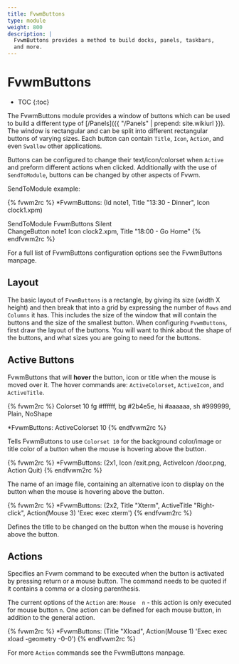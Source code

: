 ```yaml
---
title: FvwmButtons
type: module
weight: 800
description: |
  FvwmButtons provides a method to build docks, panels, taskbars,
  and more.
---
```

# FvwmButtons

* TOC
{:toc}

The FvwmButtons module provides a window of buttons which can be used
to build a different type of [/Panels]({{ "/Panels" | prepend: site.wikiurl }}).
The window is rectangular and can be split into different rectangular
buttons of varying sizes. Each button can contain `Title`, `Icon`, `Action`,
and even `Swallow` other applications.

Buttons can be configured to change their text/icon/colorset when `Active` and
preform different actions when clicked. Additionally with the use of `SendToModule`,
buttons can be changed by other aspects of Fvwm.

SendToModule example:

{% fvwm2rc %}
*FvwmButtons: (Id note1, Title "13:30 - Dinner", Icon clock1.xpm)

SendToModule FvwmButtons Silent \
ChangeButton note1 Icon clock2.xpm, Title "18:00 - Go Home"
{% endfvwm2rc %}

For a full list of FvwmButtons configuration options see the FvwmButtons manpage.

## Layout

The basic layout of `FvwmButtons` is a rectangle, by giving its size (width X height)
and then break that into a grid by expressing the number of `Rows` and `Columns` it has.
This includes the size of the window that will contain the buttons and the size of
the smallest button. When configuring `FvwmButtons`, first draw the layout of the
buttons. You will want to think about the shape of the buttons, and what sizes you are
going to need for the buttons.

## Active Buttons

FvwmButtons that will **hover** the button, icon or title when the mouse is moved over it.
The hover commands are: `ActiveColorset`, `ActiveIcon`, and `ActiveTitle`.

{% fvwm2rc %}
Colorset 10 fg #ffffff, bg #2b4e5e, hi #aaaaaa, sh #999999, Plain, NoShape

*FvwmButtons: ActiveColorset 10
{% endfvwm2rc %}

Tells FvwmButtons to use `Colorset 10` for the background color/image or title color
of a button when the mouse is hovering above the button.

{% fvwm2rc %}
*FvwmButtons: (2x1, Icon /exit.png, ActiveIcon /door.png, Action Quit)
{% endfvwm2rc %}

The name of an image file, containing an alternative icon to display on the
button when the mouse is hovering above the button.

{% fvwm2rc %}
*FvwmButtons: (2x2, Title "Xterm", ActiveTitle "Right-click", Action(Mouse 3)
'Exec exec xterm')
{% endfvwm2rc %}

Defines the title to be changed on the button when the mouse is hovering
above the button.

## Actions

Specifies an Fvwm  command  to be executed when the button is activated by
pressing return or a mouse button. The command needs to be quoted if it
contains a comma or a closing parenthesis.

The current options of the `Action` are: `Mouse  n` - this action is only
executed for mouse button `n`. One action can be defined for each mouse
button, in addition to the general action.

{% fvwm2rc %}
*FvwmButtons: (Title "Xload", Action(Mouse 1) 'Exec exec xload -geometry -0-0')
{% endfvwm2rc %}

For more `Action` commands see the FvwmButtons manpage.
